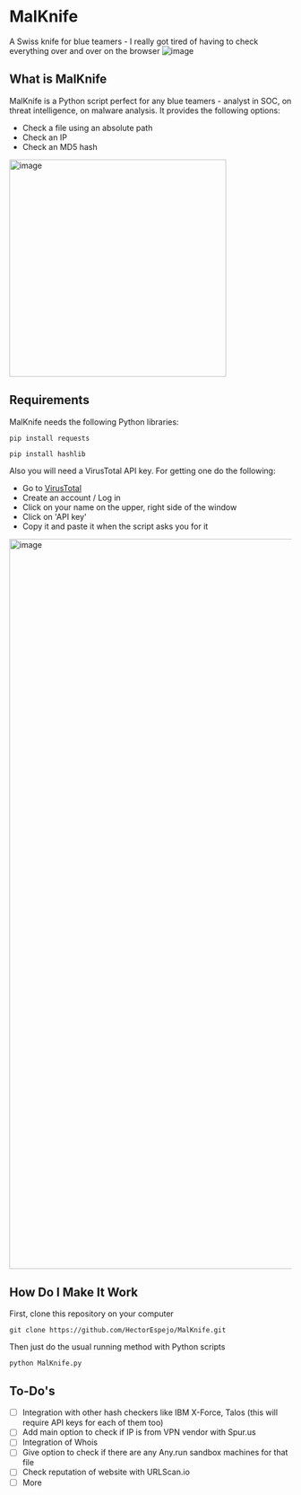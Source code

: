 # MalKnife
A Swiss knife for blue teamers -  I really got tired of having to check everything over and over on the browser
![image](https://github.com/HectorEspejo/MalKnife/assets/5872877/174a705d-afb1-4908-b8d3-a440947414f7)
## What is MalKnife
MalKnife is a Python script perfect for any blue teamers - analyst in SOC, on threat intelligence, on malware analysis. It provides the following options:
- Check a file using an absolute path
- Check an IP
- Check an MD5 hash
<img width="387" alt="image" src="https://github.com/HectorEspejo/MalKnife/assets/5872877/4052eab6-9cd9-4783-b56a-17b09b53de37">

## Requirements
MalKnife needs the following Python libraries:
```
pip install requests
```
```
pip install hashlib
```

Also you will need a VirusTotal API key. For getting one do the following:
- Go to [VirusTotal](https://www.virustotal.com/)
- Create an account / Log in
- Click on your name on the upper, right side of the window
- Click on 'API key'
- Copy it and paste it when the script asks you for it
<img width="1301" alt="image" src="https://github.com/HectorEspejo/MalKnife/assets/5872877/00f3d30c-970f-49bd-9821-ddf7ffc9955f">

## How Do I Make It Work

First, clone this repository on your computer
```
git clone https://github.com/HectorEspejo/MalKnife.git
```

Then just do the usual running method with Python scripts
```
python MalKnife.py
```

## To-Do's

- [ ] Integration with other hash checkers like IBM X-Force, Talos (this will require API keys for each of them too)
- [ ] Add main option to check if IP is from VPN vendor with Spur.us
- [ ] Integration of Whois
- [ ] Give option to check if there are any Any.run sandbox machines for that file
- [ ] Check reputation of website with URLScan.io
- [ ] More
